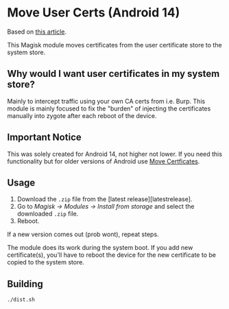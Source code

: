 # Move User Certs (Android 14)

Based on [this article](https://httptoolkit.com/blog/android-14-install-system-ca-certificate/).

This Magisk module moves certificates from the user certificate store to the system store.

## Why would I want user certificates in my system store?

Mainly to intercept traffic using your own CA certs from i.e. Burp. 
This module is mainly focused to fix the "burden" of injecting the certificates manually into zygote after each reboot of the device.

## Important Notice

This was solely created for Android 14, not higher not lower. If you need this functionality but for older versions of Android use [Move Certficates](https://github.com/Magisk-Modules-Repo/movecert).

## Usage

1. Download the `.zip` file from the [latest release][latestrelease].
2. Go to *Magisk -> Modules -> Install from storage* and select the downloaded `.zip` file.
3. Reboot.

If a new version comes out (prob wont), repeat steps.

The module does its work during the system boot. If you add new certificate(s),
you'll have to reboot the device for the new certificate to be copied to the system store.

## Building
```shell
./dist.sh
```

